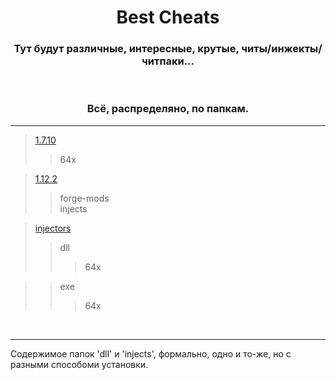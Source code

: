 <h1 align="center">
Best Cheats
</h1>

<h3 align="center">
Тут будут различные, интересные, крутые, читы/инжекты/читпаки...
</h3>
<br>
<h3 align="center">
Всё, распределяно, по папкам.
</h3>

____

> [1.7.10](/1.7.10)
> > 64x

> [1.12.2](/1.12.2)
 > > forge-mods  
 > > injects

> [injectors](/injectors)
 > > dll 
 > > > 64x 

 > > exe 
 > > > 64x

<br>

____
Содержимое папок 'dll' и 'injects', формально, одно и то-же, но с разными способоми установки.